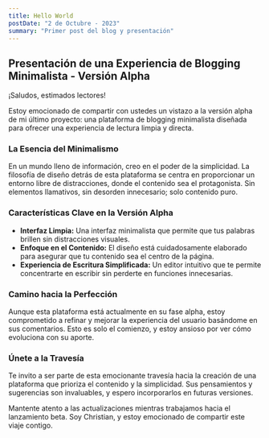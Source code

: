 ```yaml
---
title: Hello World
postDate: "2 de Octubre - 2023"
summary: "Primer post del blog y presentación"
---
```


## Presentación de una Experiencia de Blogging Minimalista - Versión Alpha

¡Saludos, estimados lectores!

Estoy emocionado de compartir con ustedes un vistazo a la versión alpha de mi último proyecto: una plataforma de blogging minimalista diseñada para ofrecer una experiencia de lectura limpia y directa.

### La Esencia del Minimalismo

En un mundo lleno de información, creo en el poder de la simplicidad. La filosofía de diseño detrás de esta plataforma se centra en proporcionar un entorno libre de distracciones, donde el contenido sea el protagonista. Sin elementos llamativos, sin desorden innecesario; solo contenido puro.

### Características Clave en la Versión Alpha

- **Interfaz Limpia:** Una interfaz minimalista que permite que tus palabras brillen sin distracciones visuales.
- **Enfoque en el Contenido:** El diseño está cuidadosamente elaborado para asegurar que tu contenido sea el centro de la página.
- **Experiencia de Escritura Simplificada:** Un editor intuitivo que te permite concentrarte en escribir sin perderte en funciones innecesarias.

### Camino hacia la Perfección

Aunque esta plataforma está actualmente en su fase alpha, estoy comprometido a refinar y mejorar la experiencia del usuario basándome en sus comentarios. Esto es solo el comienzo, y estoy ansioso por ver cómo evoluciona con su aporte.

### Únete a la Travesía

Te invito a ser parte de esta emocionante travesía hacia la creación de una plataforma que prioriza el contenido y la simplicidad. Sus pensamientos y sugerencias son invaluables, y espero incorporarlos en futuras versiones.

Mantente atento a las actualizaciones mientras trabajamos hacia el lanzamiento beta. Soy Christian, y estoy emocionado de compartir este viaje contigo.
